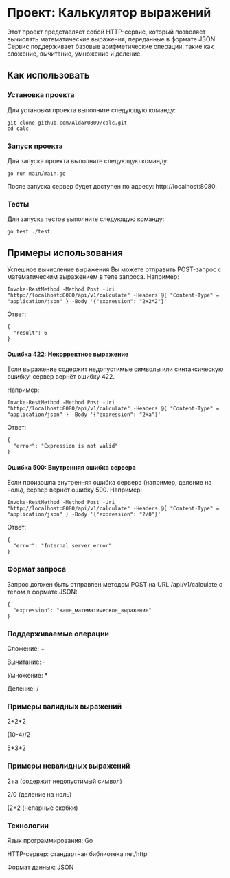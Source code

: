 # Проект: Калькулятор выражений

Этот проект представляет собой HTTP-сервис, который позволяет вычислять математические выражения, переданные в формате JSON. Сервис поддерживает базовые арифметические операции, такие как сложение, вычитание, умножение и деление.

## Как использовать

### Установка проекта

Для установки проекта выполните следующую команду:
```shell
git clone github.com/Aldar0809/calc.git
cd calc
```
### Запуск проекта

Для запуска проекта выполните следующую команду:
```shell
go run main/main.go
```
После запуска сервер будет доступен по адресу: http://localhost:8080.

### Тесты

Для запуска тестов выполните следующую команду:
```shell
go test ./test
```
## Примеры использования
Успешное вычисление выражения
Вы можете отправить POST-запрос с математическим выражением в теле запроса. Например:
```shell
Invoke-RestMethod -Method Post -Uri "http://localhost:8080/api/v1/calculate" -Headers @{ "Content-Type" = "application/json" } -Body '{"expression": "2+2*2"}'
```
Ответ:
```shell
{
  "result": 6
}
```
#### Ошибка 422: Некорректное выражение
Если выражение содержит недопустимые символы или синтаксическую ошибку, сервер вернёт ошибку 422. 

Например:
```shell
Invoke-RestMethod -Method Post -Uri "http://localhost:8080/api/v1/calculate" -Headers @{ "Content-Type" = "application/json" } -Body '{"expression": "2+a"}'
```
Ответ:
```shell
{
  "error": "Expression is not valid"
}
```
#### Ошибка 500: Внутренняя ошибка сервера
Если произошла внутренняя ошибка сервера (например, деление на ноль), сервер вернёт ошибку 500. Например:
```shell
Invoke-RestMethod -Method Post -Uri "http://localhost:8080/api/v1/calculate" -Headers @{ "Content-Type" = "application/json" } -Body '{"expression": "2/0"}'
```
Ответ:
```shell
{
  "error": "Internal server error"
}
```
### Формат запроса
Запрос должен быть отправлен методом POST на URL /api/v1/calculate с телом в формате JSON:
```shell
{
  "expression": "ваше_математическое_выражение"
}
```
### Поддерживаемые операции
Сложение: +

Вычитание: -

Умножение: *

Деление: /

### Примеры валидных выражений
2+2*2

(10-4)/2

5*3+2

### Примеры невалидных выражений
2+a (содержит недопустимый символ)

2/0 (деление на ноль)

(2+2 (непарные скобки)

### Технологии
Язык программирования: Go

HTTP-сервер: стандартная библиотека net/http

Формат данных: JSON
